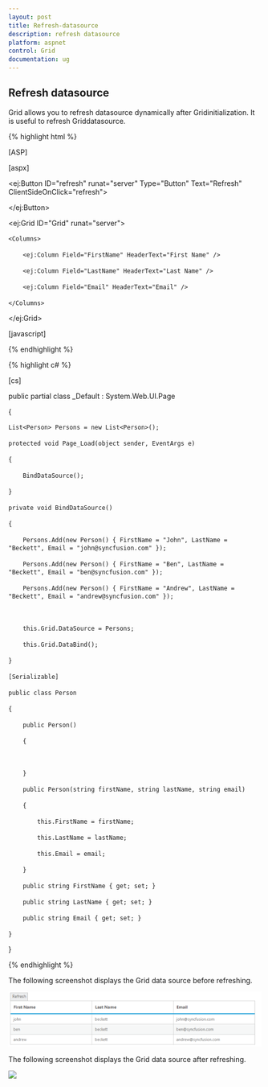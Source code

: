 ```yaml
---
layout: post
title: Refresh-datasource
description: refresh datasource
platform: aspnet
control: Grid
documentation: ug
---
```


## Refresh datasource

Grid allows you to refresh datasource dynamically after Gridinitialization. It is useful to refresh Griddatasource.

 {% highlight html %}

[ASP]



[aspx]



<ej:Button ID="refresh" runat="server" Type="Button" Text="Refresh" ClientSideOnClick="refresh">

</ej:Button>

<ej:Grid ID="Grid" runat="server">

    <Columns>

        <ej:Column Field="FirstName" HeaderText="First Name" />

        <ej:Column Field="LastName" HeaderText="Last Name" />

        <ej:Column Field="Email" HeaderText="Email" />

    </Columns>

</ej:Grid>



[javascript]



<script type="text/javascript">

    var newData = [

        { FirstName: "Carter", LastName: "Beckett", Email: "carter@syncfusion.com" },

        { FirstName: "Joe", LastName: "Beckett", Email: "joe@syncfusion.com" },

        { FirstName: "Sam", LastName: "Beckett", Email: "sam@syncfusion.com" }

    ];



    function refresh() {

$("#Grid").ejGrid("dataSource", newData);

    }



</script>

{% endhighlight %}

 {% highlight c# %}

[cs]

public partial class _Default : System.Web.UI.Page

{

    List<Person> Persons = new List<Person>();

    protected void Page_Load(object sender, EventArgs e)

    {

        BindDataSource();

    }

    private void BindDataSource()

    {       

        Persons.Add(new Person() { FirstName = "John", LastName = "Beckett", Email = "john@syncfusion.com" });

        Persons.Add(new Person() { FirstName = "Ben", LastName = "Beckett", Email = "ben@syncfusion.com" });

        Persons.Add(new Person() { FirstName = "Andrew", LastName = "Beckett", Email = "andrew@syncfusion.com" });



        this.Grid.DataSource = Persons;

        this.Grid.DataBind();

    }

    [Serializable]

    public class Person

    {

        public Person()

        {



        }

        public Person(string firstName, string lastName, string email)

        {

            this.FirstName = firstName;

            this.LastName = lastName;

            this.Email = email;          

        }       

        public string FirstName { get; set; }

        public string LastName { get; set; }

        public string Email { get; set; }       

    }



}


{% endhighlight %}


The following screenshot displays the Grid data source before refreshing.



 ![](Refresh-datasource_images/Refresh-datasource_img1.png) 



The following screenshot displays the Grid data source after refreshing.

![](Refresh-datasource_images/Refresh-datasource_img2.png) 




